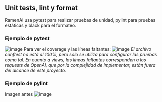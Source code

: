 ## Unit tests, lint y format
RamenAI usa pytest para realizar pruebas de unidad, pylint para pruebas estáticas y black para el formateo.
### Ejemplo de pytest
![image](https://github.com/SVA-BL00/RamenAI/assets/157633346/1f793186-db2d-461d-8e54-653f4887e410)
Para ver el coverage y las líneas faltantes:
![image](https://github.com/SVA-BL00/RamenAI/assets/157633346/cf6a4015-235d-4759-a3e0-32a88585027d)
_El archivo conftest no está al 100%, pero solo se utiliza para configurar las pruebas como tal. En cuanto a views, las líneas faltantes corresponden a los requests de OpenAI, que por la complejidad de implementar, están fuera del alcance de este proyecto._

### Ejemplo de pylint
Imagen antes
![image](https://github.com/SVA-BL00/RamenAI/assets/157633346/001765a1-2a42-4a67-9e34-cbee4f2a5cfd)
